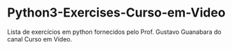 # Python3-Exercises-Curso-em-Video
Lista de exercícios em python fornecidos pelo Prof. Gustavo Guanabara do canal Curso em Vídeo.
